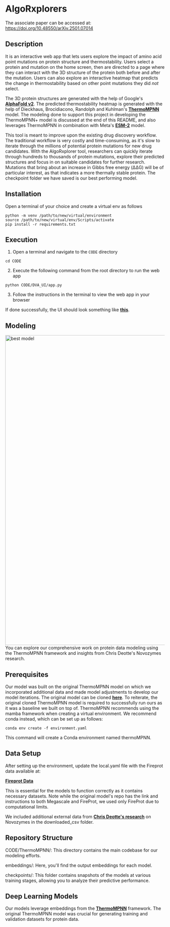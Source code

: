 # AlgoRxplorers
The associate paper can be accessed at: 
https://doi.org/10.48550/arXiv.2501.07014




## Description
It is an interactive web app that lets users explore the impact of amino acid point mutations on protein structure and thermostability. Users select a protein and mutation on the home screen, then are directed to a page where they can interact with the 3D structure of the protein both before and after the mutation. Users can also explore an interactive heatmap that predicts the change in thermostability based on other point mutations they did *not* select.

The 3D protein structures are generated with the help of Google's [**AlphaFold v2**](https://github.com/google-deepmind/alphafold). The predicted thermostability heatmap is generated with the help of Dieckhaus, Brocidiacono, Randolph and Kuhlman's [**ThermoMPNN**](https://github.com/Kuhlman-Lab/ThermoMPNN) model. The modeling done to support this project in developing the ThermoMPNN+ model is discussed at the end of this README, and also leverages ThermoMPNN in combination with Meta's [**ESM-2**](https://github.com/facebookresearch/esm) model.

This tool is meant to improve upon the existing drug discovery workflow. The traditional workflow is very costly and time-consuming, as it's slow to iterate through the millions of potential protein mutations for new drug candidates. With the AlgoRxplorer tool, researchers can quickly iterate through hundreds to thousands of protein mutations, explore their predicted structures and focus in on suitable candidates for further research. Mutations that bring about an increase in Gibbs free energy (ΔΔG) will be of particular interest, as that indicates a more thermally stable protein.
The checkpoint folder we have saved is our best performing model.

## Installation
Open a terminal of your choice and create a virtual env as follows
```
python -m venv /path/to/new/virtual/environment
source /path/to/new/virtual/env/Scripts/activate
pip install -r requirements.txt
```

## Execution
1. Open a terminal and navigate to the `CODE` directory
```
cd CODE
```

2. Execute the following command from the root directory to run the web app
```
python CODE/DVA_UI/app.py
```

3. Follow the instructions in the terminal to view the web app in your browser

If done successfully, the UI should look something like [**this**](https://youtu.be/8dM2V2cKwHU).

## Modeling
<img width="980" alt="best model" src="https://github.gatech.edu/storage/user/68947/files/9401e279-19cb-4795-ae68-1882ca7427c4">
 You can explore our comprehensive work on protein data modeling using the ThermoMPNN framework and insights from Chris Deotte's Novozymes research.

## Prerequisites
Our model was built on the original ThermoMPNN model on which we incorporated additional data and made model adjustments to develop our model iterations. The original model can be cloned [**here**](https://github.com/Kuhlman-Lab/ThermoMPNN/tree/main). To reiterate, the original cloned ThermoMPNN model is required to successfully run ours as it was a baseline we built on top of. ThermoMPNN recommends using the mamba framework when creating a virtual environment. We recommend conda instead, which can be set up as follows:
```
conda env create -f environment.yaml
```
This command will create a Conda environment named thermoMPNN.

## Data Setup
After setting up the environment, update the local.yaml file with the Fireprot data available at:

[**Fireprot Data**](https://zenodo.org/records/8169289)

This is essential for the models to function correctly as it contains necessary datasets. Note while the original model's repo has the link and instructions to both Megascale and FireProt, we used only FireProt due to computational limits.

 We included additional external data from [**Chris Deotte's research**](https://www.kaggle.com/code/cdeotte/xgboost-5000-mutations-200-pdb-files-lb-0-410#Create-Submission-CSV) on Novozymes in the downloaded_csv folder.

## Repository Structure
CODE/ThermoMPNN/: This directory contains the main codebase for our modeling efforts.

embeddings/: Here, you'll find the output embeddings for each model.

checkpoints/: This folder contains snapshots of the models at various training stages, allowing you to analyze their predictive performance.

## Deep Learning Models
Our models leverage embeddings from the [**ThermoMPNN**](https://github.com/Kuhlman-Lab/ThermoMPNN) framework. The original ThermoMPNN model was crucial for generating training and validation datasets for protein data.

